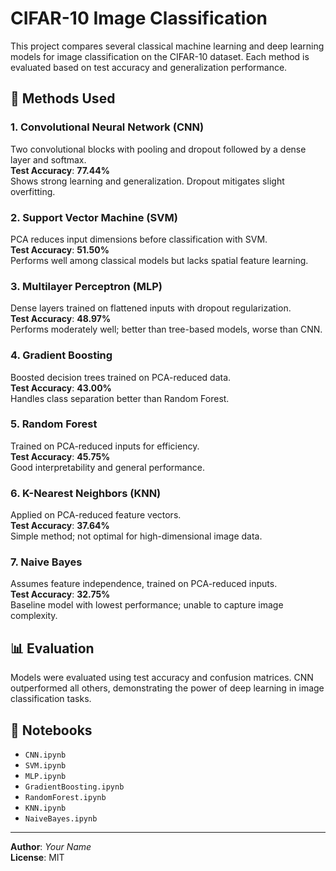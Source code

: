 # CIFAR-10 Image Classification

This project compares several classical machine learning and deep learning models for image classification on the CIFAR-10 dataset. Each method is evaluated based on test accuracy and generalization performance.

## 📂 Methods Used

### 1. Convolutional Neural Network (CNN)
Two convolutional blocks with pooling and dropout followed by a dense layer and softmax.  
**Test Accuracy**: **77.44%**  
Shows strong learning and generalization. Dropout mitigates slight overfitting.

### 2. Support Vector Machine (SVM)
PCA reduces input dimensions before classification with SVM.  
**Test Accuracy**: **51.50%**  
Performs well among classical models but lacks spatial feature learning.

### 3. Multilayer Perceptron (MLP)
Dense layers trained on flattened inputs with dropout regularization.  
**Test Accuracy**: **48.97%**  
Performs moderately well; better than tree-based models, worse than CNN.

### 4. Gradient Boosting
Boosted decision trees trained on PCA-reduced data.  
**Test Accuracy**: **43.00%**  
Handles class separation better than Random Forest.

### 5. Random Forest
Trained on PCA-reduced inputs for efficiency.  
**Test Accuracy**: **45.75%**  
Good interpretability and general performance.

### 6. K-Nearest Neighbors (KNN)
Applied on PCA-reduced feature vectors.  
**Test Accuracy**: **37.64%**  
Simple method; not optimal for high-dimensional image data.

### 7. Naive Bayes
Assumes feature independence, trained on PCA-reduced inputs.  
**Test Accuracy**: **32.75%**  
Baseline model with lowest performance; unable to capture image complexity.

## 📊 Evaluation
Models were evaluated using test accuracy and confusion matrices. CNN outperformed all others, demonstrating the power of deep learning in image classification tasks.

## 📁 Notebooks
- `CNN.ipynb`
- `SVM.ipynb`
- `MLP.ipynb`
- `GradientBoosting.ipynb`
- `RandomForest.ipynb`
- `KNN.ipynb`
- `NaiveBayes.ipynb`

---

**Author**: *Your Name*  
**License**: MIT
